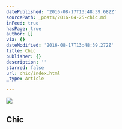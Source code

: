 ```yaml
---
datePublished: '2016-08-17T13:48:39.682Z'
sourcePath: _posts/2016-04-25-chic.md
inFeed: true
hasPage: true
author: []
via: {}
dateModified: '2016-08-17T13:48:39.272Z'
title: Chic
publisher: {}
description: ''
starred: false
url: chic/index.html
_type: Article

---
```

<article style=""><img src="https://s3-us-west-2.amazonaws.com/the-grid-img/p/7def9b4e812f999644f183eb4468bb8b78e29d4b.jpg" /><h1>Chic</h1></article>